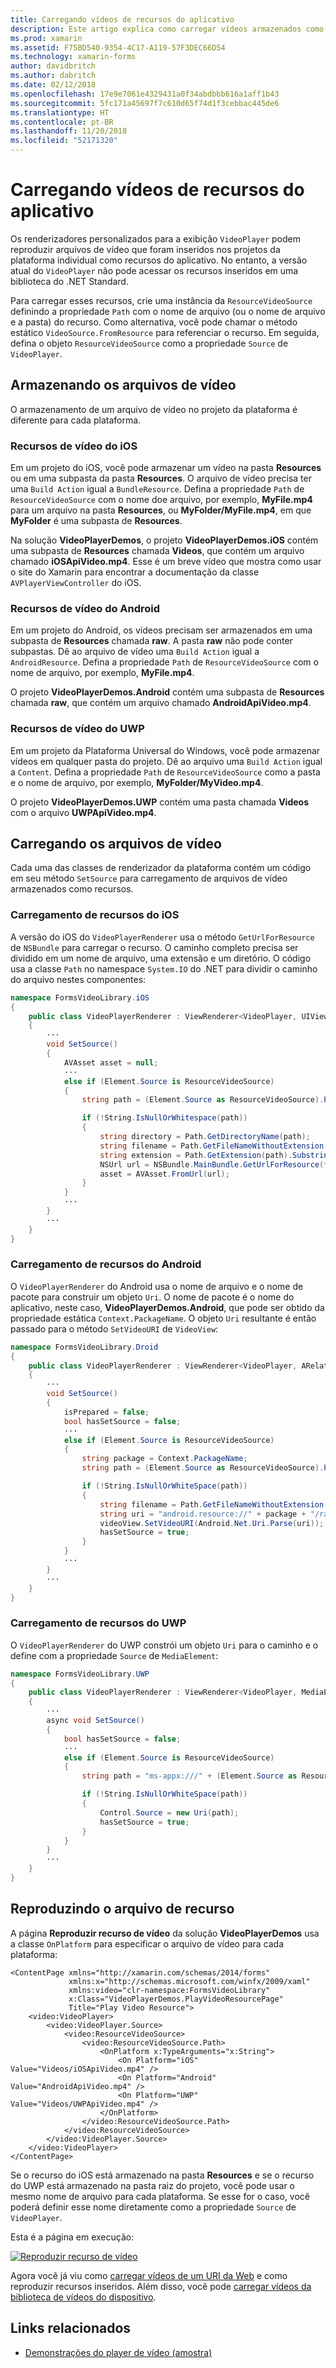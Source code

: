 ```yaml
---
title: Carregando vídeos de recursos do aplicativo
description: Este artigo explica como carregar vídeos armazenados como recursos do aplicativo em um aplicativo de player de vídeo, usando o Xamarin.Forms.
ms.prod: xamarin
ms.assetid: F75BD540-9354-4C17-A119-57F3DEC66D54
ms.technology: xamarin-forms
author: davidbritch
ms.author: dabritch
ms.date: 02/12/2018
ms.openlocfilehash: 17e9e7061e4329431a0f34abdbbb616a1aff1b43
ms.sourcegitcommit: 5fc171a45697f7c610d65f74d1f3cebbac445de6
ms.translationtype: HT
ms.contentlocale: pt-BR
ms.lasthandoff: 11/20/2018
ms.locfileid: "52171320"
---
```

# <a name="loading-application-resource-videos"></a>Carregando vídeos de recursos do aplicativo

Os renderizadores personalizados para a exibição `VideoPlayer` podem reproduzir arquivos de vídeo que foram inseridos nos projetos da plataforma individual como recursos do aplicativo. No entanto, a versão atual do `VideoPlayer` não pode acessar os recursos inseridos em uma biblioteca do .NET Standard.

Para carregar esses recursos, crie uma instância da `ResourceVideoSource` definindo a propriedade `Path` com o nome de arquivo (ou o nome de arquivo e a pasta) do recurso. Como alternativa, você pode chamar o método estático `VideoSource.FromResource` para referenciar o recurso. Em seguida, defina o objeto `ResourceVideoSource` como a propriedade `Source` de `VideoPlayer`.

## <a name="storing-the-video-files"></a>Armazenando os arquivos de vídeo

O armazenamento de um arquivo de vídeo no projeto da plataforma é diferente para cada plataforma.

### <a name="ios-video-resources"></a>Recursos de vídeo do iOS

Em um projeto do iOS, você pode armazenar um vídeo na pasta **Resources** ou em uma subpasta da pasta **Resources**. O arquivo de vídeo precisa ter uma `Build Action` igual a `BundleResource`. Defina a propriedade `Path` de `ResourceVideoSource` com o nome doe arquivo, por exemplo, **MyFile.mp4** para um arquivo na pasta **Resources**, ou **MyFolder/MyFile.mp4**, em que **MyFolder** é uma subpasta de **Resources**.

Na solução **VideoPlayerDemos**, o projeto **VideoPlayerDemos.iOS** contém uma subpasta de **Resources** chamada **Videos**, que contém um arquivo chamado **iOSApiVideo.mp4**. Esse é um breve vídeo que mostra como usar o site do Xamarin para encontrar a documentação da classe `AVPlayerViewController` do iOS.

### <a name="android-video-resources"></a>Recursos de vídeo do Android

Em um projeto do Android, os vídeos precisam ser armazenados em uma subpasta de **Resources** chamada **raw**. A pasta **raw** não pode conter subpastas. Dê ao arquivo de vídeo uma `Build Action` igual a `AndroidResource`. Defina a propriedade `Path` de `ResourceVideoSource` com o nome de arquivo, por exemplo, **MyFile.mp4**.

O projeto **VideoPlayerDemos.Android** contém uma subpasta de **Resources** chamada **raw**, que contém um arquivo chamado **AndroidApiVideo.mp4**.

### <a name="uwp-video-resources"></a>Recursos de vídeo do UWP

Em um projeto da Plataforma Universal do Windows, você pode armazenar vídeos em qualquer pasta do projeto. Dê ao arquivo uma `Build Action` igual a `Content`. Defina a propriedade `Path` de `ResourceVideoSource` como a pasta e o nome de arquivo, por exemplo, **MyFolder/MyVideo.mp4**.

O projeto **VideoPlayerDemos.UWP** contém uma pasta chamada **Videos** com o arquivo **UWPApiVideo.mp4**.

## <a name="loading-the-video-files"></a>Carregando os arquivos de vídeo

Cada uma das classes de renderizador da plataforma contém um código em seu método `SetSource` para carregamento de arquivos de vídeo armazenados como recursos.

### <a name="ios-resource-loading"></a>Carregamento de recursos do iOS

A versão do iOS do `VideoPlayerRenderer` usa o método `GetUrlForResource` de `NSBundle` para carregar o recurso. O caminho completo precisa ser dividido em um nome de arquivo, uma extensão e um diretório. O código usa a classe `Path` no namespace `System.IO` do .NET para dividir o caminho do arquivo nestes componentes:

```csharp
namespace FormsVideoLibrary.iOS
{
    public class VideoPlayerRenderer : ViewRenderer<VideoPlayer, UIView>
    {
        ···
        void SetSource()
        {
            AVAsset asset = null;
            ···
            else if (Element.Source is ResourceVideoSource)
            {
                string path = (Element.Source as ResourceVideoSource).Path;

                if (!String.IsNullOrWhitespace(path))
                {
                    string directory = Path.GetDirectoryName(path);
                    string filename = Path.GetFileNameWithoutExtension(path);
                    string extension = Path.GetExtension(path).Substring(1);
                    NSUrl url = NSBundle.MainBundle.GetUrlForResource(filename, extension, directory);
                    asset = AVAsset.FromUrl(url);
                }
            }
            ···
        }
        ···
    }
}
```

### <a name="android-resource-loading"></a>Carregamento de recursos do Android

O `VideoPlayerRenderer` do Android usa o nome de arquivo e o nome de pacote para construir um objeto `Uri`. O nome de pacote é o nome do aplicativo, neste caso, **VideoPlayerDemos.Android**, que pode ser obtido da propriedade estática `Context.PackageName`. O objeto `Uri` resultante é então passado para o método `SetVideoURI` de `VideoView`:

```csharp
namespace FormsVideoLibrary.Droid
{
    public class VideoPlayerRenderer : ViewRenderer<VideoPlayer, ARelativeLayout>
    {
        ···    
        void SetSource()
        {
            isPrepared = false;
            bool hasSetSource = false;
            ···
            else if (Element.Source is ResourceVideoSource)
            {
                string package = Context.PackageName;
                string path = (Element.Source as ResourceVideoSource).Path;

                if (!String.IsNullOrWhiteSpace(path))
                {
                    string filename = Path.GetFileNameWithoutExtension(path).ToLowerInvariant();
                    string uri = "android.resource://" + package + "/raw/" + filename;
                    videoView.SetVideoURI(Android.Net.Uri.Parse(uri));
                    hasSetSource = true;
                }
            }
            ···
        }
        ···
    }
}
```

### <a name="uwp-resource-loading"></a>Carregamento de recursos do UWP

O `VideoPlayerRenderer` do UWP constrói um objeto `Uri` para o caminho e o define com a propriedade `Source` de `MediaElement`:

```csharp
namespace FormsVideoLibrary.UWP
{
    public class VideoPlayerRenderer : ViewRenderer<VideoPlayer, MediaElement>
    {
        ···
        async void SetSource()
        {
            bool hasSetSource = false;
            ···
            else if (Element.Source is ResourceVideoSource)
            {
                string path = "ms-appx:///" + (Element.Source as ResourceVideoSource).Path;

                if (!String.IsNullOrWhiteSpace(path))
                {
                    Control.Source = new Uri(path);
                    hasSetSource = true;
                }
            }
        }
        ···
    }
}
```

## <a name="playing-the-resource-file"></a>Reproduzindo o arquivo de recurso

A página **Reproduzir recurso de vídeo** da solução **VideoPlayerDemos** usa a classe `OnPlatform` para especificar o arquivo de vídeo para cada plataforma:

```xaml
<ContentPage xmlns="http://xamarin.com/schemas/2014/forms"
             xmlns:x="http://schemas.microsoft.com/winfx/2009/xaml"
             xmlns:video="clr-namespace:FormsVideoLibrary"
             x:Class="VideoPlayerDemos.PlayVideoResourcePage"
             Title="Play Video Resource">
    <video:VideoPlayer>
        <video:VideoPlayer.Source>
            <video:ResourceVideoSource>
                <video:ResourceVideoSource.Path>
                    <OnPlatform x:TypeArguments="x:String">
                        <On Platform="iOS" Value="Videos/iOSApiVideo.mp4" />
                        <On Platform="Android" Value="AndroidApiVideo.mp4" />
                        <On Platform="UWP" Value="Videos/UWPApiVideo.mp4" />
                    </OnPlatform>
                </video:ResourceVideoSource.Path>
            </video:ResourceVideoSource>
        </video:VideoPlayer.Source>
    </video:VideoPlayer>
</ContentPage>
```

Se o recurso do iOS está armazenado na pasta **Resources** e se o recurso do UWP está armazenado na pasta raiz do projeto, você pode usar o mesmo nome de arquivo para cada plataforma. Se esse for o caso, você poderá definir esse nome diretamente como a propriedade `Source` de `VideoPlayer`.

Esta é a página em execução:

[![Reproduzir recurso de vídeo](loading-resources-images/playvideoresource-small.png "Reproduzir recurso de vídeo")](loading-resources-images/playvideoresource-large.png#lightbox "Reproduzir recurso de vídeo")

Agora você já viu como [carregar vídeos de um URI da Web](web-videos.md) e como reproduzir recursos inseridos. Além disso, você pode [carregar vídeos da biblioteca de vídeos do dispositivo](accessing-library.md).


## <a name="related-links"></a>Links relacionados

- [Demonstrações do player de vídeo (amostra)](https://developer.xamarin.com/samples/xamarin-forms/customrenderers/VideoPlayerDemos/)
